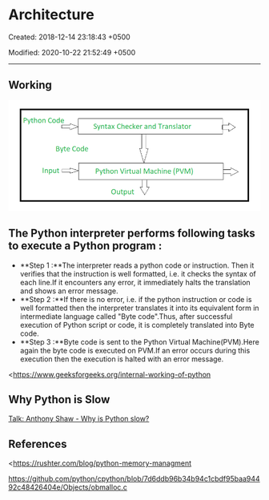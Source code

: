 # Architecture

Created: 2018-12-14 23:18:43 +0500

Modified: 2020-10-22 21:52:49 +0500

---

## Working

![image](media/Architecture-image1.png)

## The Python interpreter performs following tasks to execute a Python program :
-   **Step 1 :**The interpreter reads a python code or instruction. Then it verifies that the instruction is well formatted, i.e. it checks the syntax of each line.If it encounters any error, it immediately halts the translation and shows an error message.
-   **Step 2 :**If there is no error, i.e. if the python instruction or code is well formatted then the interpreter translates it into its equivalent form in intermediate language called "Byte code".Thus, after successful execution of Python script or code, it is completely translated into Byte code.
-   **Step 3 :**Byte code is sent to the Python Virtual Machine(PVM).Here again the byte code is executed on PVM.If an error occurs during this execution then the execution is halted with an error message.

<https://www.geeksforgeeks.org/internal-working-of-python

## Why Python is Slow

[Talk: Anthony Shaw - Why is Python slow?](https://www.youtube.com/watch?v=I4nkgJdVZFA&ab_channel=PyCon2020)

## References

<https://rushter.com/blog/python-memory-managment

<https://github.com/python/cpython/blob/7d6ddb96b34b94c1cbdf95baa94492c48426404e/Objects/obmalloc.c>

